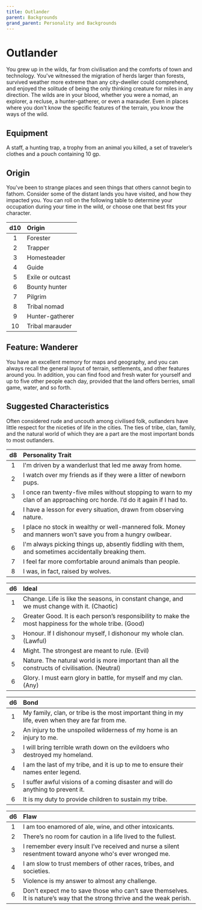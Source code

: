 ```yaml
---
title: Outlander
parent: Backgrounds
grand_parent: Personality and Backgrounds
---
```


# Outlander
You grew up in the wilds, far from civilisation and the comforts of town and technology. You've witnessed the migration of herds larger than forests, survived weather more extreme than any city-dweller could comprehend, and enjoyed the solitude of being the only thinking creature for miles in any direction. The wilds are in your blood, whether you were a nomad, an explorer, a recluse, a hunter-gatherer, or even a marauder. Even in places where you don't know the specific features of the terrain, you know the ways of the wild.

## Equipment
A staff, a hunting trap, a trophy from an animal you killed, a set of traveler’s clothes and a pouch containing 10 gp.

## Origin
You've been to strange places and seen things that others cannot begin to fathom. Consider some of the distant lands you have visited, and how they impacted you. You can roll on the following table to determine your occupation during your time in the wild, or choose one that best fits your character.

| d10 | Origin |
|:---:|:-------|
| 1 | Forester |
| 2 | Trapper |
| 3 | Homesteader |
| 4 | Guide |
| 5 | Exile or outcast |
| 6 | Bounty hunter |
| 7	| Pilgrim |
| 8	| Tribal nomad |
| 9	| Hunter-gatherer |
| 10 | Tribal marauder |

## Feature: Wanderer
You have an excellent memory for maps and geography, and you can always recall the general layout of terrain, settlements, and other features around you. In addition, you can find food and fresh water for yourself and up to five other people each day, provided that the land offers berries, small game, water, and so forth.

## Suggested Characteristics
Often considered rude and uncouth among civilised folk, outlanders have little respect for the niceties of life in the cities. The ties of tribe, clan, family, and the natural world of which they are a part are the most important bonds to most outlanders.

| d8 | Personality Trait |
|:--:|:------------------|
| 1 | I'm driven by a wanderlust that led me away from home. |
| 2 | I watch over my friends as if they were a litter of newborn pups. |
| 3 | I once ran twenty-five miles without stopping to warn to my clan of an approaching orc horde. I’d do it again if I had to. |
| 4 | I have a lesson for every situation, drawn from observing nature. |
| 5 | I place no stock in wealthy or well-mannered folk. Money and manners won’t save you from a hungry owlbear. |
| 6 | I'm always picking things up, absently fiddling with them, and sometimes accidentally breaking them. |
| 7 | I feel far more comfortable around animals than people. |
| 8 | I was, in fact, raised by wolves. |

| d6 | Ideal |
|:--:|:------|
| 1 | Change. Life is like the seasons, in constant change, and we must change with it. (Chaotic) |
| 2 | Greater Good. It is each person’s responsibility to make the most happiness for the whole tribe. (Good) |
| 3 | Honour. If I dishonour myself, I dishonour my whole clan. (Lawful) |
| 4 | Might. The strongest are meant to rule. (Evil) |
| 5 | Nature. The natural world is more important than all the constructs of civilisation. (Neutral) |
| 6 | Glory. I must earn glory in battle, for myself and my clan. (Any) |

| d6 | Bond |
|:--:|:-----|
| 1 | My family, clan, or tribe is the most important thing in my life, even when they are far from me. |
| 2 | An injury to the unspoiled wilderness of my home is an injury to me. |
| 3 | I will bring terrible wrath down on the evildoers who destroyed my homeland. |
| 4 | I am the last of my tribe, and it is up to me to ensure their names enter legend. |
| 5 | I suffer awful visions of a coming disaster and will do anything to prevent it. |
| 6 | It is my duty to provide children to sustain my tribe. |

| d6 | Flaw |
|:--:|:-----|
| 1 | I am too enamored of ale, wine, and other intoxicants. |
| 2 | There’s no room for caution in a life lived to the fullest. |
| 3 | I remember every insult I’ve received and nurse a silent resentment toward anyone who's ever wronged me. |
| 4 | I am slow to trust members of other races, tribes, and societies. |
| 5 | Violence is my answer to almost any challenge. |
| 6 | Don't expect me to save those who can’t save themselves. It is nature’s way that the strong thrive and the weak perish. |

